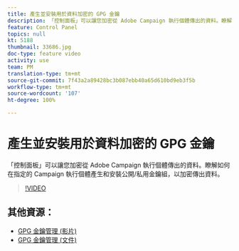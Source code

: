 ```yaml
---
title: 產生並安裝用於資料加密的 GPG 金鑰
description: 「控制面板」可以讓您加密從 Adobe Campaign 執行個體傳出的資料。瞭解如何在指定的 Campaign 執行個體產生和安裝公開/私用金鑰組，以加密傳出資料。
feature: Control Panel
topics: null
kt: 5188
thumbnail: 33686.jpg
doc-type: feature video
activity: use
team: PM
translation-type: tm+mt
source-git-commit: 7f43a2a89428bc3b087ebb40a65d610bd9eb3f5b
workflow-type: tm+mt
source-wordcount: '107'
ht-degree: 100%

---
```



# 產生並安裝用於資料加密的 GPG 金鑰

「控制面板」可以讓您加密從 Adobe Campaign 執行個體傳出的資料。瞭解如何在指定的 Campaign 執行個體產生和安裝公開/私用金鑰組，以加密傳出資料。

>[!VIDEO](https://video.tv.adobe.com/v/36386?quality=12)

## 其他資源：

* [GPG 金鑰管理 (影片)](./gpg-key-management-overview.md)
* [GPG 金鑰管理 (文件)](https://docs.adobe.com/content/help/zh-Hant/control-panel/using/instances-settings/gpg-keys-management.html)
